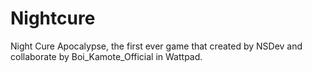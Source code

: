 # Nightcure
Night Cure Apocalypse, the first ever game that created by NSDev and collaborate by Boi_Kamote_Official in Wattpad.
